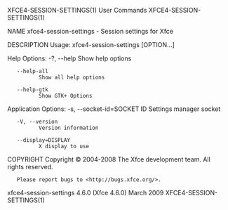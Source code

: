 XFCE4-SESSION-SETTINGS(1)                                                             User Commands                                                             XFCE4-SESSION-SETTINGS(1)

NAME
       xfce4-session-settings - Session settings for Xfce

DESCRIPTION
   Usage:
              xfce4-session-settings [OPTION...]

   Help Options:
       -?, --help
              Show help options

       --help-all
              Show all help options

       --help-gtk
              Show GTK+ Options

   Application Options:
       -s, --socket-id=SOCKET ID
              Settings manager socket

       -V, --version
              Version information

       --display=DISPLAY
              X display to use

COPYRIGHT
       Copyright © 2004-2008
               The Xfce development team. All rights reserved.

       Please report bugs to <http://bugs.xfce.org/>.

xfce4-session-settings 4.6.0 (Xfce 4.6.0)                                               March 2009                                                              XFCE4-SESSION-SETTINGS(1)
